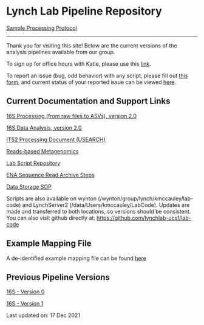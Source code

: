 # Lynch Lab Pipeline Repository

[Sample Processing Protocol](https://lynchlab-ucsf.github.io/LynchLab-Sample-Processing/)

---

Thank you for visiting this site! Below are the current versions of the analysis pipelines available from our group.

To sign up for office hours with Katie, please use this [link](https://airtable.com/shr0zmHhDb1JqmpVt).

To report an issue (bug, odd behavior) with any script, please fill out [this form](https://airtable.com/shrhBdwkZJAQLJ77p), and current status of your reported issue can be viewed [here](https://airtable.com/shr0v2WzajMO9Q2Li).

## Current Documentation and Support Links

[16S Processing (from raw files to ASVs), version 2.0](https://lynchlab-ucsf.github.io/docs/16s_processing_pipeline_v2.0.html)

[16S Data Analysis, version 2.0](https://lynchlab-ucsf.github.io/docs/16s_analysis_pipeline_v2.0.html)

[ITS2 Processing Document (USEARCH)](https://lynchlab-ucsf.github.io/docs/ITS2_processing_pipeline_20201119.html)

[Reads-based Metagenomics](https://github.com/lynchlab-ucsf/metagenomics-pipeline)

[Lab Script Repository](https://github.com/lynchlab-ucsf/lab-code)

[ENA Sequence Read Archive Steps](https://lynchlab-ucsf.github.io/docs/ENA_Upload_Steps.html)

[Data Storage SOP](https://lynchlab-ucsf.github.io/docs/DataStorageSOP.html)

Scripts are also available on wynton (/wynton/group/lynch/kmccauley/lab-code) and LynchServer2 (/data/Users/kmccauley/LabCode). Updates are made and transferred to both locations, so versions should be consistent. You can also visit github directly at: https://github.com/lynchlab-ucsf/lab-code

## Example Mapping File
A de-identified example mapping file can be found [here](https://lynchlab-ucsf.github.io/docs/Nextseq_YYMMDD_mapping.txt)

## Previous Pipeline Versions

[16S - Version 0](https://lynchlab-ucsf.github.io/docs/16s_processing_pipeline_06Nov20.html)

[16S - Version 1](https://lynchlab-ucsf.github.io/docs/16s_processing_pipeline_v1.2.html)

Last updated on: 17 Dec 2021
